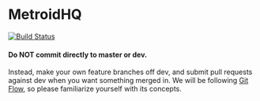 # MetroidHQ

[![Build Status](https://travis-ci.org/metroidhq/metroidhq.svg?branch=devel)](https://travis-ci.org/metroidhq/metroidhq)

#### Do NOT commit directly to master or dev.
Instead, make your own feature branches off dev, and submit pull requests against dev when you want something merged in. We will be following [Git Flow](https://www.atlassian.com/git/tutorials/comparing-workflows/gitflow-workflow), so please familiarize yourself with its concepts.